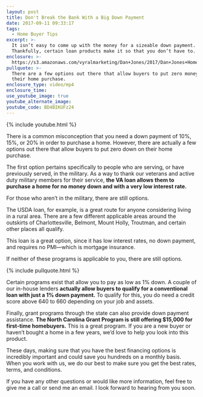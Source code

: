 ```yaml
---
layout: post
title: Don't Break the Bank With a Big Down Payment
date: 2017-09-11 09:33:17
tags:
  - Home Buyer Tips
excerpt: >-
  It isn’t easy to come up with the money for a sizeable down payment.
  Thankfully, certain loan products make it so that you don’t have to.
enclosure: >-
  https://s3.amazonaws.com/vyralmarketing/Dan+Jones/2017/Dan+Jones+Home+Selling+Team-+No+Down+Payment+Options+for+Purchasing+Property.mp4
pullquote: >-
  There are a few options out there that allow buyers to put zero money down for
  their home purchase.
enclosure_type: video/mp4
enclosure_time:
use_youtube_image: true
youtube_alternate_image:
youtube_code: BD4BIKUFz24
---
```



{% include youtube.html %}

There is a common misconception that you need a down payment of 10%, 15%, or 20% in order to purchase a home. However, there are actually a few options out there that allow buyers to put zero down on their home purchase.&nbsp;

The first option pertains specifically to people who are serving, or have previously served, in the military. As a way to thank our veterans and active duty military members for their service, **the VA loan allows them to purchase a home for no money down and with a very low interest rate.**

For those who aren’t in the military, there are still options.

The USDA loan, for example, is a great route for anyone considering living in a rural area. There are a few different applicable areas around the outskirts of Charlottesville, Belmont, Mount Holly, Troutman, and certain other places all qualify.&nbsp;

This loan is a great option, since it has low interest rates, no down payment, and requires no PMI—which is mortgage insurance.&nbsp;

If neither of these programs is applicable to you, there are still options.&nbsp;

{% include pullquote.html %}

Certain programs exist that allow you to pay as low as 1% down. A couple of our in-house lenders **actually allow buyers to qualify for a conventional loan with just a 1% down payment.** To qualify for this, you do need a credit score above 640 to 660 depending on your job and assets.&nbsp;

Finally, grant programs through the state can also provide down payment assistance. **The North Carolina Grant Program is still offering $15,000 for first-time homebuyers.** This is a great program. If you are a new buyer or haven’t bought a home in a few years, we’d love to help you look into this product.

These days, making sure that you have the best financing options is incredibly important and could save you hundreds on a monthly basis. When you work with us, we do our best to make sure you get the best rates, terms, and conditions.&nbsp;

If you have any other questions or would like more information, feel free to give me a call or send me an email. I look forward to hearing from you soon.